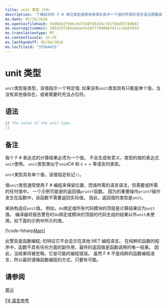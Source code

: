```yaml
---
title: unit 类型 (F#)
description: '了解如何的 F # 单位类型通常用来保存其中一个值时所需的语言语法需要或所需的任何值的位置。'
ms.date: 05/16/2016
ms.openlocfilehash: fdd6b62f9d5c6d73407d5326c7d1f66d55780682
ms.sourcegitcommit: 3d5d33f384eeba41b2dff79d096f47ccc8d8f03d
ms.translationtype: MT
ms.contentlocale: zh-CN
ms.lasthandoff: 05/04/2018
ms.locfileid: "33564415"
---
```

# <a name="unit-type"></a>unit 类型

`unit`类型是类型，该值指示一个特定值; 如果没有`unit`类型具有只能是单个值，当没有其他值存在，或者需要时充当占位符。


## <a name="syntax"></a>语法

```fsharp
// The value of the unit type.
()
```

## <a name="remarks"></a>备注
每个 F # 表达式的计算结果必须为一个值。 不会生成有意义，类型的值的表达式`unit`使用。 `unit`类型类似于`void`C# 和 c + + 等语言的类型。

`unit`类型具有单个值，该值指定标记`()`。

值`unit`类型通常使用 F # 编程来保留位置，而值所需的语言语法，但需要或所需的任何值中。 一个示例可能是的返回值`printf`函数。 因为的重要操作`printf`操作发生在函数中，该函数不需要返回实际值。 因此，返回值的类型是`unit`。

某些构造应`unit`值。 例如，`do`绑定或所有代码模块的顶层是计算结果应为`unit`值。 编译器将报告警告时`do`绑定或模块的顶层的代码生成的结果以外`unit`未使用，如下面的示例中所示的值。

[!code-fsharp[Main](../../../samples/snippets/fsharp/lang-ref-1/snippet901.fs)]

此警告是函数编程; 的特征它不会显示在其他.NET 编程语言。 在纯粹的函数的程序中，函数不具有任何方面的副作用，最终的返回值是函数调用的唯一结果。 因此，当结果将被忽略，它是可能的编程错误。 虽然 F # 不是纯粹的函数编程语言，所以最好遵循函数编程的方式，只要有可能。

## <a name="see-also"></a>请参阅
[基元](primitive-types.md)

[F# 语言参考](index.md)
